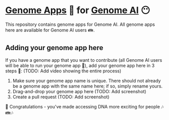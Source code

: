 # [Genome Apps](https://www.guardiome.com/apps-index/) :microscope: for [Genome AI](https://www.guardiome.com/ai-index/) :no_mouth:

This repository contains genome apps for Genome AI. All genome apps here are available for Genome AI users :family:.

## Adding your genome app here

If you have a genome app that you want to contribute (all Genome AI users will be able to run your genome app :dancers:), add your genome app here in 3 steps :feet:: (TODO: Add video showing the entire process)
1. Make sure your genome app name is unique. There should not already be a genome app with the same name here; if so, simply rename yours.
2. Drag-and-drop your genome app here (TODO: Add screenshot)
3. Create a pull request (TODO: Add screenshot)

:tada: Congratulations - you've made accessing DNA more exciting for people :notes::family::notes:
